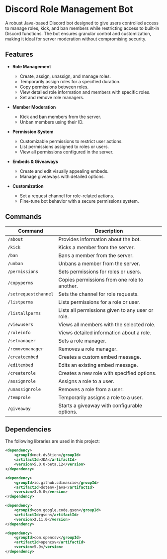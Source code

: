 # Discord Role Management Bot

A robust Java-based Discord bot designed to give users controlled access to manage roles, kick, and ban members while restricting access to built-in Discord functions. The bot ensures granular control and customization, making it ideal for server moderation without compromising security.

## Features

- **Role Management**  
  - Create, assign, unassign, and manage roles.
  - Temporarily assign roles for a specified duration.
  - Copy permissions between roles.
  - View detailed role information and members with specific roles.
  - Set and remove role managers.

- **Member Moderation**  
  - Kick and ban members from the server.
  - Unban members using their ID.

- **Permission System**  
  - Customizable permissions to restrict user actions.
  - List permissions assigned to roles or users.
  - View all permissions configured in the server.

- **Embeds & Giveaways**  
  - Create and edit visually appealing embeds.
  - Manage giveaways with detailed options.

- **Customization**  
  - Set a request channel for role-related actions.
  - Fine-tune bot behavior with a secure permissions system.

## Commands

| Command              | Description                                           |
|----------------------|-------------------------------------------------------|
| `/about`             | Provides information about the bot.                  |
| `/kick`              | Kicks a member from the server.                      |
| `/ban`               | Bans a member from the server.                       |
| `/unban`             | Unbans a member from the server.                     |
| `/permissions`       | Sets permissions for roles or users.                 |
| `/copyperms`         | Copies permissions from one role to another.         |
| `/setrequestchannel` | Sets the channel for role requests.                  |
| `/listperms`         | Lists permissions for a role or user.                |
| `/listallperms`      | Lists all permissions given to any user or role.     |
| `/viewusers`         | Views all members with the selected role.            |
| `/roleinfo`          | Views detailed information about a role.             |
| `/setmanager`        | Sets a role manager.                                 |
| `/removemanager`     | Removes a role manager.                              |
| `/createembed`       | Creates a custom embed message.                      |
| `/editembed`         | Edits an existing embed message.                     |
| `/createrole`        | Creates a new role with specified options.           |
| `/assignrole`        | Assigns a role to a user.                            |
| `/unassignrole`      | Removes a role from a user.                          |
| `/temprole`          | Temporarily assigns a role to a user.                |
| `/giveaway`          | Starts a giveaway with configurable options.         |

## Dependencies

The following libraries are used in this project:

```xml
<dependency>
    <groupId>net.dv8tion</groupId>
    <artifactId>JDA</artifactId>
    <version>5.0.0-beta.12</version>
</dependency>

<dependency>
    <groupId>io.github.cdimascio</groupId>
    <artifactId>dotenv-java</artifactId>
    <version>3.0.0</version>
</dependency>

<dependency>
    <groupId>com.google.code.gson</groupId>
    <artifactId>gson</artifactId>
    <version>2.11.0</version>
</dependency>

<dependency>
    <groupId>com.opencsv</groupId>
    <artifactId>opencsv</artifactId>
    <version>5.9</version>
</dependency>
